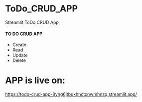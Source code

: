 # ToDo_CRUD_APP
Streamlit ToDo CRUD App

#### TO DO CRUD APP
+ Create
+ Read
+ Update
+ Delete

# APP is live on:
https://todo-crud-app-8vhg6jtbuxhhctxnwmhnzq.streamlit.app/
